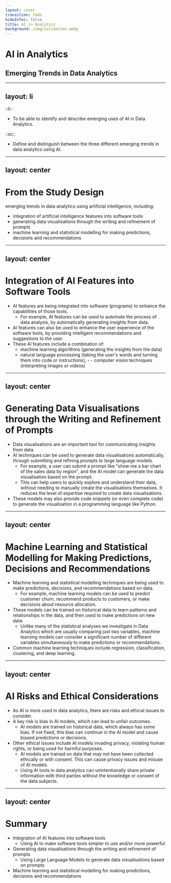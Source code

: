 ```yaml
---
layout: cover
transition: fade
hideInToc: false
title: AI in Analytics
background: /img/validation.webp
---
```


# AI in Analytics

## Emerging Trends in Data Analytics

---
layout: li
---

::li::

- To be able to identify and describe emerging uses of AI in Data Analytics.

::sc::

- Define and distinguish between the three different emerging trends in data analytics using AI.
---
layout: center
---

# From the Study Design

emerging trends in data analytics using artificial intelligence, including:

- integration of artificial intelligence features into software tools
- generating data visualisations through the writing and refinement of prompts
- machine learning and statistical modelling for making predictions, decisions and recommendations

---
layout: center
---

# Integration of AI Features into Software Tools

- AI features are being integrated into software (programs) to enhance the capabilities of those tools.
    - For example, AI features can be used to automate the process of data analysis, by automatically generating insights from data.
- AI features can also be used to enhance the user experience of the software tools, by providing intelligent recommendations and suggestions to the user.
- These AI features include a combination of:
    - machine learning algorithms (generating the insights from the data)
    - natural language processing (taking the user's words and turning them into code or instructions), - - computer vision techniques (interpreting images or videos)

---
layout: center
---

# Generating Data Visualisations through the Writing and Refinement of Prompts

- Data visualisations are an important tool for communicating insights from data.
- AI techniques can be used to generate data visualisations automatically, through submitting and refining prompts to large language models. 
    - For example, a user can submit a prompt like "show me a bar chart of the sales data by region", and the AI model can generate the data visualisation based on the prompt.
    - This can help users to quickly explore and understand their data, without needing to manually create the visualisations themselves. It reduces the level of expertise required to create data visualisations.
- These models may also provide code snippets (or even complete code) to generate the visualisation in a programming language like Python.

---
layout: center
---

# Machine Learning and Statistical Modelling for Making Predictions, Decisions and Recommendations

- Machine learning and statistical modelling techniques are being used to make predictions, decisions, and recommendations based on data.
    - For example, machine learning models can be used to predict customer churn, recommend products to customers, or make decisions about resource allocation.
- These models can be trained on historical data to learn patterns and relationships in the data, and then used to make predictions on new data. 
    - Unlike many of the statistical analyses we investigate in Data Analytics which are usually comparing just two variables, machine learning models can consider a significant number of different variables simultaneously to make predictions or recommendations.
- Common machine learning techniques include regression, classification, clustering, and deep learning.

---
layout: center
---

# AI Risks and Ethical Considerations

- As AI is more used in data analytics, there are risks and ethical issues to consider.
- A key risk is bias in AI models, which can lead to unfair outcomes.
    - AI models are trained on historical data, which always has some bias. If not fixed, this bias can continue in the AI model and cause biased predictions or decisions.
- Other ethical issues include AI models invading privacy, violating human rights, or being used for harmful purposes.
    - AI models are trained on data that may not have been collected ethically or with consent. This can cause privacy issues and misuse of AI models.
    - Using AI tools in data analytics can unintentionally share private information with third parties without the knowledge or consent of the data subjects.
    
---
layout: center
---

# Summary

- Integration of AI features into software tools
    - Using AI to make software tools simpler to use and/or more powerful
- Generating data visualisations through the writing and refinement of prompts
    - Using Large Language Models to generate data visualisations based on prompts
- Machine learning and statistical modelling for making predictions, decisions and recommendations